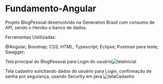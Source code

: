 # Fundamento-Angular

Projeto BlogPessoal desenvolvido na Generation Brasil com consumo de API, sendo o Heroku o banco de dados.

Ferramentas Ustilizadas:

@Angular;
Boostrap;
CSS;
HTML;
Typescript;
Eclipse;
Postman para teste;
Swagger;

Tela principal do BlogPessoal para Login do usuário![telaInicial](https://user-images.githubusercontent.com/55770645/133827567-12bbed11-163d-490c-99ae-ee126cd9c06a.png)

Tela cadastro solicitando dados do usuário para Login, confirmação de senha por segurança, usando Security em java ![telaCadastro](https://user-images.githubusercontent.com/55770645/133827959-9f7e0f07-3a78-46df-b3e8-8651d40f0d3d.png)
